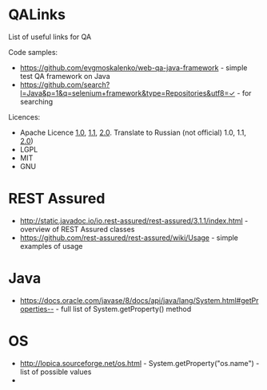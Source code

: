 # QALinks
List of useful links for QA

Code samples:
- https://github.com/evgmoskalenko/web-qa-java-framework - simple test QA framework on Java
- https://github.com/search?l=Java&p=1&q=selenium+framework&type=Repositories&utf8=✓ - for searching

Licences:
- Apache Licence <a href="http://www.apache.org/licenses/LICENSE-1.0">1.0</a>, <a href="http://www.apache.org/licenses/LICENSE-1.1">1.1</a>, <a href="http://www.apache.org/licenses/LICENSE-2.0.html">2.0</a>. Translate to Russian (not official) 1.0, 1.1, <a href="http://www.dataved.ru/2011/03/apache-license-2.html">2.0</a>)
- LGPL
- MIT
- GNU

# REST Assured
- http://static.javadoc.io/io.rest-assured/rest-assured/3.1.1/index.html - overview of REST Assured classes
- https://github.com/rest-assured/rest-assured/wiki/Usage - simple examples of usage

# Java
- https://docs.oracle.com/javase/8/docs/api/java/lang/System.html#getProperties-- - full list of System.getProperty() method

# OS
- http://lopica.sourceforge.net/os.html - System.getProperty("os.name") - list of possible values
- 
